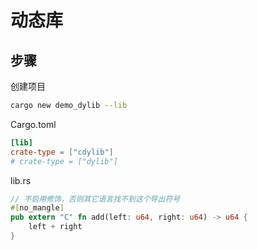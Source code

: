 # 动态库

## 步骤

创建项目

```sh
cargo new demo_dylib --lib
```

Cargo.toml

```toml
[lib]
crate-type = ["cdylib"]
# crate-type = ["dylib"]
```

lib.rs

```rust
// 不启用修饰，否则其它语言找不到这个导出符号
#[no_mangle]
pub extern "C" fn add(left: u64, right: u64) -> u64 {
    left + right
}
```
